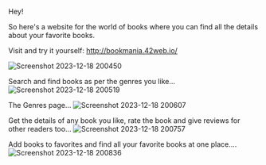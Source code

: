 Hey!

So here's a website for the world of books where you can find all the details about your favorite books.

Visit and try it yourself: http://bookmania.42web.io/



![Screenshot 2023-12-18 200450](https://github.com/Lagnajit09/myWebsites/assets/105072858/9692b2e0-22df-41c8-832d-7f39a9e8ee8a)



Search and find books as per the genres you like...
![Screenshot 2023-12-18 200519](https://github.com/Lagnajit09/myWebsites/assets/105072858/ab69af07-bd7d-49b0-996c-597159eef029)


The Genres page...
![Screenshot 2023-12-18 200607](https://github.com/Lagnajit09/myWebsites/assets/105072858/6725e2c6-bfd8-40b9-af00-6e83053e27ab)


Get the details of any book you like, rate the book and give reviews for other readers too...
![Screenshot 2023-12-18 200757](https://github.com/Lagnajit09/myWebsites/assets/105072858/cf8df6c7-61f2-4ac7-ad3e-f402ad2ce62b)


Add books to favorites and find all your favorite books at one place....
![Screenshot 2023-12-18 200836](https://github.com/Lagnajit09/myWebsites/assets/105072858/4e3b3699-b3e0-42b4-a8fd-56d40b25c8aa)
